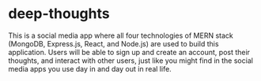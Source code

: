 # deep-thoughts
This is a social media app where all four technologies of MERN stack (MongoDB, Express.js, React, and Node.js) are used to build this application. Users will be able to sign up and create an account, post their thoughts, and interact with other users, just like you might find in the social media apps you use day in and day out in real life.
